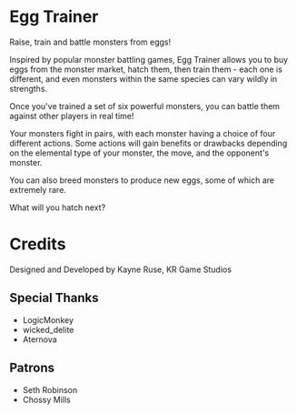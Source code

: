 # Egg Trainer

Raise, train and battle monsters from eggs!

Inspired by popular monster battling games, Egg Trainer allows you to buy eggs from the monster market, hatch them, then train them - each one is different, and even monsters within the same species can vary wildly in strengths.

Once you've trained a set of six powerful monsters, you can battle them against other players in real time!

Your monsters fight in pairs, with each monster having a choice of four different actions. Some actions will gain benefits or drawbacks depending on the elemental type of your monster, the move, and the opponent's monster.

You can also breed monsters to produce new eggs, some of which are extremely rare.

What will you hatch next?

# Credits

Designed and Developed by Kayne Ruse, KR Game Studios

## Special Thanks

* LogicMonkey
* wicked_delite
* Aternova

## Patrons

* Seth Robinson
* Chossy Mills

